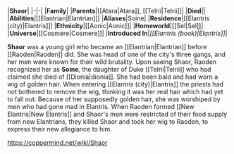 |**Shaor**|
|-|-|
|**Family**|
|**Parents**|[[Atara\|Atara]], [[Telrii\|Telrii]]|
|**Died**||
|**Abilities**|[[Elantrian\|Elantrian]]|
|**Aliases**|Soine|
|**Residence**|[[Elantris (city)\|Elantris]]|
|**Ethnicity**|[[Aonic\|Aonic]]|
|**Homeworld**|[[Sel\|Sel]]|
|**Universe**|[[Cosmere\|Cosmere]]|
|**Introduced In**|*[[Elantris (book)\|Elantris]]*|

**Shaor** was a young girl who became an [[Elantrian\|Elantrian]] before [[Raoden\|Raoden]] did. She was head of one of the city's three gangs, and her men were known for their wild brutality.
Upon seeing Shaor, Raoden recognized her as **Soine**, the daughter of Duke [[Telrii\|Telrii]] who had claimed she died of [[Dionia\|dionia]]. She had been bald and had worn a wig of golden hair. When entering [[Elantris (city)\|Elantris]] the priests had not bothered to remove the wig, thinking it was her real hair which had yet to fall out. Because of her supposedly golden hair, she was worshiped by men who had gone mad in Elantris.
When Raoden formed [[New Elantris\|New Elantris]] and Shaor's men were restricted of their food supply from new Elantrians, they killed Shaor and took her wig to Raoden, to express their new allegiance to him.



https://coppermind.net/wiki/Shaor